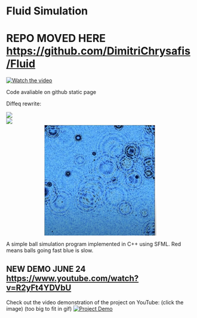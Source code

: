 # Fluid Simulation

# REPO MOVED HERE https://github.com/DimitriChrysafis/Fluid
<a href="https://youtu.be/IHNFb7Ru-Q8">
  <img src="https://img.youtube.com/vi/IHNFb7Ru-Q8/0.jpg" alt="Watch the video" style="width: 1000px; height: auto;">
</a>



Code avaliable on github static page

Diffeq rewrite:
<div style="display: flex; justify-content: center;">
    <img src="images/video.gif" width="1000">
</div>

<div style="display: flex; justify-content: center;">
    <img src="pde.gif" width="1000">
</div>


<div style="display: flex; justify-content: center;">
      <img src="images/1.png" width="300">
</div>

A simple ball simulation program implemented in C++ using SFML.
Red means balls going fast blue is slow.

## NEW DEMO JUNE 24 https://www.youtube.com/watch?v=R2yFt4YDVbU

Check out the video demonstration of the project on YouTube: (click the image)
(too big to fit in gif)
[![Project Demo](https://img.youtube.com/vi/HHiKBfknxA0/0.jpg)](https://youtu.be/HHiKBfknxA0)

